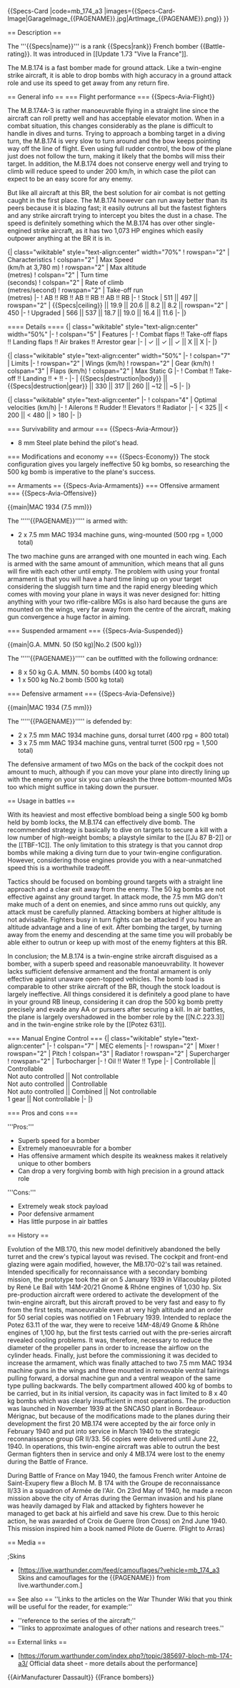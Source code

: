 {{Specs-Card
|code=mb_174_a3
|images={{Specs-Card-Image|GarageImage_{{PAGENAME}}.jpg|ArtImage_{{PAGENAME}}.png}}
}}

== Description ==
<!-- ''In the description, the first part should be about the history of and the creation and combat usage of the aircraft, as well as its key features. In the second part, tell the reader about the aircraft in the game. Insert a screenshot of the vehicle, so that if the novice player does not remember the vehicle by name, he will immediately understand what kind of vehicle the article is talking about.'' -->
The '''{{Specs|name}}''' is a rank {{Specs|rank}} French bomber {{Battle-rating}}. It was introduced in [[Update 1.73 "Vive la France"]].

The M.B.174 is a fast bomber made for ground attack. Like a twin-engine strike aircraft, it is able to drop bombs with high accuracy in a ground attack role and use its speed to get away from any return fire.

== General info ==
=== Flight performance ===
{{Specs-Avia-Flight}}
<!--''Describe how the aircraft behaves in the air. Speed, manoeuvrability, acceleration and allowable loads - these are the most important characteristics of the vehicle.''-->
The M.B.174A-3 is rather manoeuvrable flying in a straight line since the aircraft can roll pretty well and has acceptable elevator motion. When in a combat situation, this changes considerably as the plane is difficult to handle in dives and turns. Trying to approach a bombing target in a diving turn, the M.B.174 is very slow to turn around and the bow keeps pointing way off the line of flight. Even using full rudder control, the bow of the plane just does not follow the turn, making it likely that the bombs will miss their target. In addition, the M.B.174 does not conserve energy well and trying to climb will reduce speed to under 200 km/h, in which case the pilot can expect to be an easy score for any enemy.

But like all aircraft at this BR, the best solution for air combat is not getting caught in the first place. The M.B.174 however can run away better than its peers because it is blazing fast; it easily outruns all but the fastest fighters and any strike aircraft trying to intercept you bites the dust in a chase. The speed is definitely something which the M.B.174 has over other single-engined strike aircraft, as it has two 1,073 HP engines which easily outpower anything at the BR it is in. 

{| class="wikitable" style="text-align:center" width="70%"
! rowspan="2" | Characteristics
! colspan="2" | Max Speed<br>(km/h at 3,780 m)
! rowspan="2" | Max altitude<br>(metres)
! colspan="2" | Turn time<br>(seconds)
! colspan="2" | Rate of climb<br>(metres/second)
! rowspan="2" | Take-off run<br>(metres)
|-
! AB !! RB !! AB !! RB !! AB !! RB
|-
! Stock
| 511 || 497 || rowspan="2" | {{Specs|ceiling}} || 19.9 || 20.6 || 8.2 || 8.2 || rowspan="2" | 450
|-
! Upgraded
| 566 || 537 || 18.7 || 19.0 || 16.4 || 11.6
|-
|}

==== Details ====
{| class="wikitable" style="text-align:center" width="50%"
|-
! colspan="5" | Features
|-
! Combat flaps !! Take-off flaps !! Landing flaps !! Air brakes !! Arrestor gear
|-
| ✓ || ✓ || ✓ || X || X     <!-- ✓ -->
|-
|}

{| class="wikitable" style="text-align:center" width="50%"
|-
! colspan="7" | Limits
|-
! rowspan="2" | Wings (km/h)
! rowspan="2" | Gear (km/h)
! colspan="3" | Flaps (km/h)
! colspan="2" | Max Static G
|-
! Combat !! Take-off !! Landing !! + !! -
|-
| {{Specs|destruction|body}} || {{Specs|destruction|gear}} || 330 || 317 || 260 || ~12 || ~5
|-
|}

{| class="wikitable" style="text-align:center"
|-
! colspan="4" | Optimal velocities (km/h)
|-
! Ailerons !! Rudder !! Elevators !! Radiator
|-
| < 325 || < 200 || < 480 || > 180
|-
|}

=== Survivability and armour ===
{{Specs-Avia-Armour}}
<!-- ''Examine the survivability of the aircraft. Note how vulnerable the structure is and how secure the pilot is, whether the fuel tanks are armoured, etc. Describe the armour, if there is any, and also mention the vulnerability of other critical aircraft systems.'' -->

* 8 mm Steel plate behind the pilot's head.

=== Modifications and economy ===
{{Specs-Economy}}
The stock configuration gives you largely ineffective 50 kg bombs, so researching the 500 kg bomb is imperative to the plane's success.

== Armaments ==
{{Specs-Avia-Armaments}}
=== Offensive armament ===
{{Specs-Avia-Offensive}}
<!-- ''Describe the offensive armament of the aircraft, if any. Describe how effective the cannons and machine guns are in a battle, and also what belts or drums are better to use. If there is no offensive weaponry, delete this subsection.'' -->
{{main|MAC 1934 (7.5 mm)}}

The '''''{{PAGENAME}}''''' is armed with:

* 2 x 7.5 mm MAC 1934 machine guns, wing-mounted (500 rpg = 1,000 total)

The two machine guns are arranged with one mounted in each wing. Each is armed with the same amount of ammunition, which means that all guns will fire with each other until empty. The problem with using your frontal armament is that you will have a hard time lining up on your target considering the sluggish turn time and the rapid energy bleeding which comes with moving your plane in ways it was never designed for: hitting anything with your two rifle-calibre MGs is also hard because the guns are mounted on the wings, very far away from the centre of the aircraft, making gun convergence a huge factor in aiming.

=== Suspended armament ===
{{Specs-Avia-Suspended}}
<!-- ''Describe the aircraft's suspended armament: additional cannons under the wings, bombs, rockets and torpedoes. This section is especially important for bombers and attackers. If there is no suspended weaponry remove this subsection.'' -->
{{main|G.A. MMN. 50 (50 kg)|No.2 (500 kg)}}

The '''''{{PAGENAME}}''''' can be outfitted with the following ordnance:

* 8 x 50 kg G.A. MMN. 50 bombs (400 kg total)
* 1 x 500 kg No.2 bomb (500 kg total)

=== Defensive armament ===
{{Specs-Avia-Defensive}}
<!-- ''Defensive armament with turret machine guns or cannons, crewed by gunners. Examine the number of gunners and what belts or drums are better to use. If defensive weaponry is not available, remove this subsection.'' -->
{{main|MAC 1934 (7.5 mm)}}

The '''''{{PAGENAME}}''''' is defended by:

* 2 x 7.5 mm MAC 1934 machine guns, dorsal turret (400 rpg = 800 total)
* 3 x 7.5 mm MAC 1934 machine guns, ventral turret (500 rpg = 1,500 total)

The defensive armament of two MGs on the back of the cockpit does not amount to much, although if you can move your plane into directly lining up with the enemy on your six you can unleash the three bottom-mounted MGs too which might suffice in taking down the pursuer.

== Usage in battles ==
<!-- ''Describe the tactics of playing in the aircraft, the features of using aircraft in a team and advice on tactics. Refrain from creating a "guide" - do not impose a single point of view, but instead, give the reader food for thought. Examine the most dangerous enemies and give recommendations on fighting them. If necessary, note the specifics of the game in different modes (AB, RB, SB).'' -->

With its heaviest and most effective bombload being a single 500 kg bomb held by bomb locks, the M.B.174 can effectively dive bomb. The recommended strategy is basically to dive on targets to secure a kill with a low number of high-weight bombs; a playstyle similar to the [[Ju 87 B-2]] or the [[TBF-1C]]. The only limitation to this strategy is that you cannot drop bombs while making a diving turn due to your twin-engine configuration. However, considering those engines provide you with a near-unmatched speed this is a worthwhile tradeoff. 

Tactics should be focused on bombing ground targets with a straight line approach and a clear exit away from the enemy. The 50 kg bombs are not effective against any ground target. In attack mode, the 7.5 mm MG don't make much of a dent on enemies, and since ammo runs out quickly, any attack must be carefully planned. Attacking bombers at higher altitude is not advisable. Fighters busy in turn fights can be attacked if you have an altitude advantage and a line of exit. After bombing the target, by turning away from the enemy and descending at the same time you will probably be able either to outrun or keep up with most of the enemy fighters at this BR.

In conclusion; the M.B.174 is a twin-engine strike aircraft disguised as a bomber, with a superb speed and reasonable manoeuvrability. It however lacks sufficient defensive armament and the frontal armament is only effective against unaware open-topped vehicles. The bomb load is comparable to other strike aircraft of the BR, though the stock loadout is largely ineffective. All things considered it is definitely a good plane to have in your ground RB lineup, considering it can drop the 500 kg bomb pretty precisely and evade any AA or pursuers after securing a kill. In air battles, the plane is largely overshadowed in the bomber role by the [[N.C.223.3]] and in the twin-engine strike role by the [[Potez 631]].

=== Manual Engine Control ===
{| class="wikitable" style="text-align:center"
|-
! colspan="7" | MEC elements
|-
! rowspan="2" | Mixer
! rowspan="2" | Pitch
! colspan="3" | Radiator
! rowspan="2" | Supercharger
! rowspan="2" | Turbocharger
|-
! Oil !! Water !! Type
|-
| Controllable || Controllable<br>Not auto controlled || Not controllable<br>Not auto controlled || Controllable<br>Not auto controlled || Combined || Not controllable<br>1 gear || Not controllable
|-
|}

=== Pros and cons ===
<!-- ''Summarise and briefly evaluate the vehicle in terms of its characteristics and combat effectiveness. Mark its pros and cons in the bulleted list. Try not to use more than 6 points for each of the characteristics. Avoid using categorical definitions such as "bad", "good" and the like - use substitutions with softer forms such as "inadequate" and "effective".'' -->

'''Pros:'''

* Superb speed for a bomber
* Extremely manoeuvrable for a bomber
* Has offensive armament which despite its weakness makes it relatively unique to other bombers
* Can drop a very forgiving bomb with high precision in a ground attack role

'''Cons:'''

* Extremely weak stock payload
* Poor defensive armament
* Has little purpose in air battles

== History ==
<!-- ''Describe the history of the creation and combat usage of the aircraft in more detail than in the introduction. If the historical reference turns out to be too long, take it to a separate article, taking a link to the article about the vehicle and adding a block "/History" (example: <nowiki>https://wiki.warthunder.com/(Vehicle-name)/History</nowiki>) and add a link to it here using the <code>main</code> template. Be sure to reference text and sources by using <code><nowiki><ref></ref></nowiki></code>, as well as adding them at the end of the article with <code><nowiki><references /></nowiki></code>. This section may also include the vehicle's dev blog entry (if applicable) and the in-game encyclopedia description (under <code><nowiki>=== In-game description ===</nowiki></code>, also if applicable).'' -->

Evolution of the MB.170, this new model definitively abandoned the belly turret and the crew's typical layout was revised. The cockpit and front-end glazing were again modified, however, the MB.170-02's tail was retained. Intended specifically for reconnaissance with a secondary bombing mission, the prototype took the air on 5 January 1939 in Villacoublay piloted by René Le Bail with 14M-20/21 Gnome & Rhône engines of 1,030 hp. Six pre-production aircraft were ordered to activate the development of the twin-engine aircraft, but this aircraft proved to be very fast and easy to fly from the first tests, manoeuvrable even at very high altitude and an order for 50 serial copies was notified on 1 February 1939. Intended to replace the Potez 63.11 of the war, they were to receive 14M-48/49 Gnome & Rhône engines of 1,100 hp, but the first tests carried out with the pre-series aircraft revealed cooling problems. It was, therefore, necessary to reduce the diameter of the propeller pans in order to increase the airflow on the cylinder heads. Finally, just before the commissioning it was decided to increase the armament, which was finally attached to two 7.5 mm MAC 1934 machine guns in the wings and three mounted in removable ventral fairings pulling forward, a dorsal machine gun and a ventral weapon of the same type pulling backwards. The belly compartment allowed 400 kg of bombs to be carried, but in its initial version, its capacity was in fact limited to 8 x 40 kg bombs which was clearly insufficient in most operations. The production was launched in November 1939 at the SNCASO plant in Bordeaux-Mérignac, but because of the modifications made to the planes during their development the first 20 MB.174 were accepted by the air force only in February 1940 and put into service in March 1940 to the strategic reconnaissance group GR II/33. 56 copies were delivered until June 22, 1940. In operations, this twin-engine aircraft was able to outrun the best German fighters then in service and only 4 MB.174 were lost to the enemy during the Battle of France.

During Battle of France on May 1940, the famous French writer Antoine de Saint-Exupery flew a Bloch M. B 174 with the Groupe de reconnaissance II/33 in a squadron of Armée de l'Air. On 23rd May of 1940, he made a recon mission above the city of Arras during the German invasion and his plane was heavily damaged by Flak and attacked by fighters however he managed to get back at his airfield and save his crew. Due to this heroic action, he was awarded of Croix de Guerre (Iron Cross) on 2nd June 1940. This mission inspired him a book named Pilote de Guerre. (Flight to Arras)

== Media ==
<!-- ''Excellent additions to the article would be video guides, screenshots from the game, and photos.'' -->

;Skins

* [https://live.warthunder.com/feed/camouflages/?vehicle=mb_174_a3 Skins and camouflages for the {{PAGENAME}} from live.warthunder.com.]

== See also ==
''Links to the articles on the War Thunder Wiki that you think will be useful for the reader, for example:''

* ''reference to the series of the aircraft;''
* ''links to approximate analogues of other nations and research trees.''

== External links ==
<!--''Paste links to sources and external resources, such as:''
* ''topic on the official game forum;''
* ''other literature.''-->

* [https://forum.warthunder.com/index.php?/topic/385697-bloch-mb-174-a3/ Official data sheet - more details about the performance]

{{AirManufacturer Dassault}}
{{France bombers}}